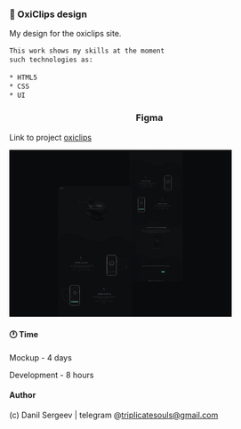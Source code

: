 ### 🌌 OxiClips design

My design for the oxiclips site.

    This work shows my skills at the moment
    such technologies as:

    * HTML5
    * CSS
    * UI

#### <h3 style="text-align: center" /> Figma

Link to project [oxiclips](https://www.figma.com/fileAmCnFhGS4aD0l0o49znWKF/OxiClip?node-id=1127%3A2)

<img style="text-align: center;"  src="./images/readme/shot.png">

#### 🕐 Time

Mockup - 4 days

Development - 8 hours

#### Author

(c) Danil Sergeev | telegram @triplicatesouls@gmail.com
